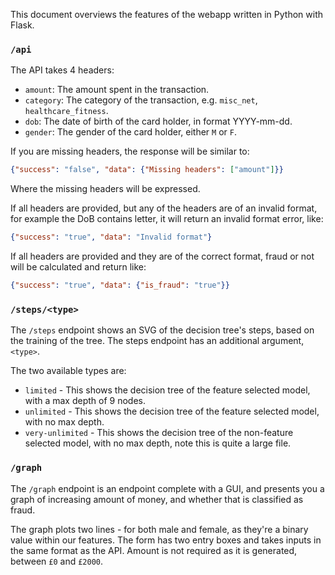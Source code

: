 This document overviews the features of the webapp written in Python with Flask.

### `/api`
The API takes 4 headers:
 - `amount`: The amount spent in the transaction.
 - `category`: The category of the transaction, e.g. `misc_net`, `healthcare_fitness`.
 - `dob`: The date of birth of the card holder, in format YYYY-mm-dd.
 - `gender`: The gender of the card holder, either `M` or `F`.

If you are missing headers, the response will be similar to:
```json
{"success": "false", "data": {"Missing headers": ["amount"]}}
```
Where the missing headers will be expressed.

If all headers are provided, but any of the headers are of an invalid format, for example the DoB contains letter, it will return an invalid format error, like:
```json
{"success": "true", "data": "Invalid format"}
```

If all headers are provided and they are of the correct format, fraud or not will be calculated and return like:
```json
{"success": "true", "data": {"is_fraud": "true"}}
```






### `/steps/<type>`
The `/steps` endpoint shows an SVG of the decision tree's steps, based on the training of the tree.
The steps endpoint has an additional argument, `<type>`.

The two available types are:
 - `limited` - This shows the decision tree of the feature selected model, with a max depth of 9 nodes.
 - `unlimited` - This shows the decision tree of the feature selected model, with no max depth.
 - `very-unlimited` - This shows the decision tree of the non-feature selected model, with no max depth, note this is quite a large file.





### `/graph`
The `/graph` endpoint is an endpoint complete with a GUI, and presents you a graph of increasing amount of money, and whether that is classified as fraud.

The graph plots two lines - for both male and female, as they're a binary value within our features.
The form has two entry boxes and takes inputs in the same format as the API.
Amount is not required as it is generated, between `£0` and `£2000`.